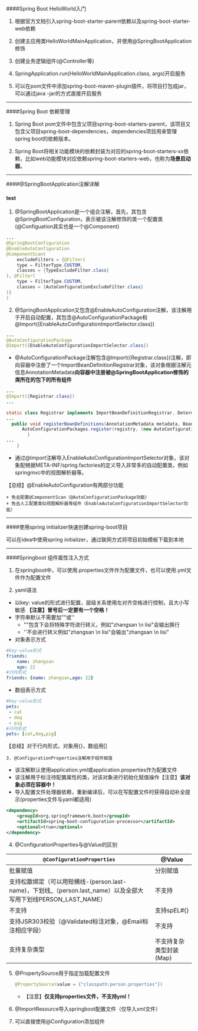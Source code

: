 ####Spring Boot HelloWorld入门

1. 根据官方文档引入spring-boot-starter-parent依赖以及spring-boot-starter-web依赖

2. 创建主应用类HelloWorldMainApplication，并使用@SpringBootApplication修饰

3. 创建业务逻辑组件(@Controller等)

4. SpringApplication.run(HelloWorldMainApplication.class, args)开启服务

5. 可以在pom文件中添加spring-boot-maven-plugin插件，将项目打包成jar，可以通过java -jar的方式直接开启服务

---

####Spring Boot 依赖管理

1. Spring Boot pom文件中包含父项目spring-boot-starters-parent，该项目又包含父项目spring-boot-dependencies，dependencies项目用来管理spring boot的依赖版本。

2. Spring Boot将相关功能模块的依赖封装为对应的spring-boot-starters-xx依赖，比如web功能模块对应依赖spring-boot-starters-web，也称为**场景启动器**。

---

####@SpringBootApplication注解详解

#### test

1. @SpringBootApplication是一个组合注解，首先，其包含@SpringBootConfiguration，表示被该注解修饰的类一个配置类(@Configuation其实也是一个@Component)

```java
...
@SpringBootConfiguration
@EnableAutoConfiguration
@ComponentScan(
    excludeFilters = {@Filter(
    type = FilterType.CUSTOM,
    classes = {TypeExcludeFilter.class}
), @Filter(
    type = FilterType.CUSTOM,
    classes = {AutoConfigurationExcludeFilter.class}
)}
)
```

2. @SpringBootApplication又包含@EnableAutoConfiguration注解，该注解用于开启自动配置，其包含@AutoConfigurationPackage和@Import({EnableAutoConfigurationImportSelector.class})

  ```java
  ...
  @AutoConfigurationPackage
  @Import({EnableAutoConfigurationImportSelector.class})
  ```

  + @AutoConfigurationPackage注解包含@Import({Registrar.class})注解，即向容器中注册了一个ImportBeanDefinitionRegistrar对象，该对象根据注解元信息AnnotationMetadata**向容器中注册被@SpringBootApplication修饰的类所在的包下的所有组件**

  ```java
  ...
  @Import({Registrar.class})
  ...
      
  static class Registrar implements ImportBeanDefinitionRegistrar, DeterminableImports {
  ...
  	public void registerBeanDefinitions(AnnotationMetadata metadata, BeanDefinitionRegistry registry) {
  		AutoConfigurationPackages.register(registry, (new AutoConfigurationPackages.PackageImport(metadata)).getPackageName());
          }
  ...
      }
  ```
  + 通过@Import注解导入EnableAutoConfigurationImportSelector对象，该对象配根据META-INF/spring.factories的定义导入非常多的自动配置类，例如springmvc中的视图解析器等。

  【总结】@EnableAutoConfiguration有两部分功能

	+ 免去配置@ComponentScan（@AutoConfigurationPackage功能）
	+ 免去人工配置类似视图解析器等组件（EnableAutoConfigurationImportSelector功能）

---

####使用spring initializer快速创建spring-boot项目

可以在idea中使用spring initializer，通过联网方式将项目初始模板下载到本地

---

####Springboot 组件属性注入方式

1. 在springboot中，可以使用.properties文件作为配置文件，也可以使用.yml文件作为配置文件

2. yaml语法

  + 以key: value的形式进行配置，层级关系使用左对齐空格进行控制，且大小写敏感
    **【注意】冒号后一定要有一个空格！**
  + 字符串默认不需要加""或''
    + ""包含下会将特殊字符进行转义，例如"zhangsan \n lisi"会输出换行
    + ''不会进行转义例如"zhangsan \n lisi"会输出"zhangsan \n lisi"
  + 对象表示方式

  ```yaml
  #key-value形式
  friends:
      name: zhangsan
      age: 22
  #行内形式
  friends: {name: zhangsan,age: 22}
  ```

  + 数组表示方式

  ```yaml
  #key-value形式
  pets:
   - cat
   - dog
   - pig
  #行内形式
  pets: [cat,dog,pig]
  ```

  【总结】对于行内形式，对象用{}，数组用[]


    3. @ConfigurationProperties注解用于组件赋值

+ 该注解默认使用application.yml或application.properties作为配置文件
+ 该注解用于标注待配置属性的类，对该对象进行初始化赋值操作【注意】**该对象必须在容器中！**
+ 导入配置文件处理器依赖，重新编译后，可以在写配置文件时获得自动补全提示(properties文件与yaml都适用)

```xml
<dependency>
    <groupId>org.springframework.boot</groupId>
    <artifactId>spring-boot-configuration-processor</artifactId>
    <optional>true</optional>
</dependency>
```

4. @ConfigurationProperties与@Value的区别

| `@ConfigurationProperties`                                   | @Value                  |
| ------------------------------------------------------------ | ----------------------- |
| 批量赋值                                                     | 分别赋值                |
| 支持松散绑定（可以用短横线-(person.last-name)，下划线_（person.last_name）以及全部大写用下划线PERSON_LAST_NAME） | 不支持                  |
| 不支持                                                       | 支持spEL#{}             |
| 支持JSR303校验（@Validated标注对象，@Email标注相应字段）     | 不支持                  |
| 支持复杂类型                                                 | 不支持复杂类型封装(Map) |

5. @PropertySource用于指定加载配置文件

   ```java
   @PropertySource(value = {"classpath:person.properties"})
   ```

   + 【注意】**仅支持properties文件，不支持yml！**

6. @ImportResource导入springboot配置文件（仅导入xml文件）

7. 可以直接使用@Configuration添加组件



